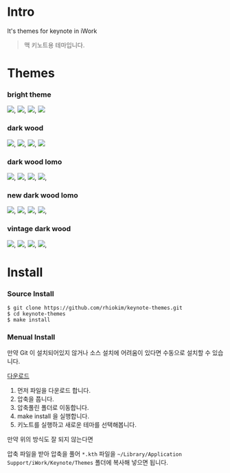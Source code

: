 # Intro
It's themes for keynote in iWork

> 맥 키노트용 테마입니다.

# Themes

### bright theme
![](https://github.com/rhiokim/keynote-themes/blob/devel/screenshot/bright/bright.001.png?raw=true), 
![](https://github.com/rhiokim/keynote-themes/blob/devel/screenshot/bright/bright.002.png?raw=true), 
![](https://github.com/rhiokim/keynote-themes/blob/devel/screenshot/bright/bright.003.png?raw=true), 
![](https://github.com/rhiokim/keynote-themes/blob/devel/screenshot/bright/bright.004.png?raw=true) 

### dark wood
![](https://github.com/rhiokim/keynote-themes/blob/devel/screenshot/dark-wood/dark-wood.001.png?raw=true), 
![](https://github.com/rhiokim/keynote-themes/blob/devel/screenshot/dark-wood/dark-wood.002.png?raw=true), 
![](https://github.com/rhiokim/keynote-themes/blob/devel/screenshot/dark-wood/dark-wood.003.png?raw=true), 
![](https://github.com/rhiokim/keynote-themes/blob/devel/screenshot/dark-wood/dark-wood.004.png?raw=true)

### dark wood lomo
![](https://github.com/rhiokim/keynote-themes/blob/devel/screenshot/dark-wood-lomo/dark-wood-lomo.001.png?raw=true),
![](https://github.com/rhiokim/keynote-themes/blob/devel/screenshot/dark-wood-lomo/dark-wood-lomo.002.png?raw=true), 
![](https://github.com/rhiokim/keynote-themes/blob/devel/screenshot/dark-wood-lomo/dark-wood-lomo.003.png?raw=true), 
![](https://github.com/rhiokim/keynote-themes/blob/devel/screenshot/dark-wood-lomo/dark-wood-lomo.004.png?raw=true),

### new dark wood lomo
![](https://github.com/rhiokim/keynote-themes/blob/devel/screenshot/dark-wood-lomo-new/dark-wood-lomo-new.001.png?raw=true), 
![](https://github.com/rhiokim/keynote-themes/blob/devel/screenshot/dark-wood-lomo-new/dark-wood-lomo-new.002.png?raw=true), 
![](https://github.com/rhiokim/keynote-themes/blob/devel/screenshot/dark-wood-lomo-new/dark-wood-lomo-new.003.png?raw=true), 
![](https://github.com/rhiokim/keynote-themes/blob/devel/screenshot/dark-wood-lomo-new/dark-wood-lomo-new.004.png?raw=true),

### vintage dark wood
![](https://github.com/rhiokim/keynote-themes/blob/devel/screenshot/dark-wood-vintage/dark-wood-vintage.001.png?raw=true), 
![](https://github.com/rhiokim/keynote-themes/blob/devel/screenshot/dark-wood-vintage/dark-wood-vintage.002.png?raw=true), 
![](https://github.com/rhiokim/keynote-themes/blob/devel/screenshot/dark-wood-vintage/dark-wood-vintage.003.png?raw=true), 
![](https://github.com/rhiokim/keynote-themes/blob/devel/screenshot/dark-wood-vintage/dark-wood-vintage.004.png?raw=true),


# Install

### Source Install
```
$ git clone https://github.com/rhiokim/keynote-themes.git 
$ cd keynote-themes
$ make install
```

### Menual Install

만약 Git 이 설치되어있지 않거나 소스 설치에 어려움이 있다면 수동으로 설치할 수 있습니다.

[다운로드](https://github.com/rhiokim/keynote-themes/zipball/master)

1. 먼저 파일을 다운로드 합니다.
2. 압축을 풉니다.
3. 압축풀린 폴더로 이동합니다.
4. make install 을 실행합니다.
5. 키노트를 실행하고 새로운 테마를 선택해봅니다.

만약 위의 방식도 잘 되지 않는다면

압축 파일을 받아 압축을 풀어 `*.kth` 파일을 `~/Library/Application Support/iWork/Keynote/Themes` 폴더에 복사해 넣으면 됩니다.
